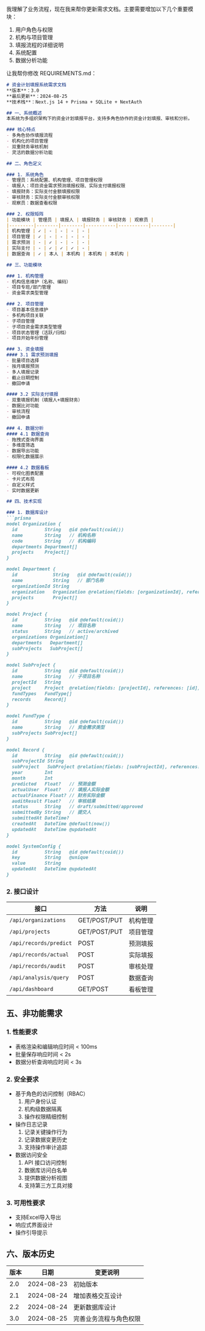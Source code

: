 我理解了业务流程，现在我来帮你更新需求文档。主要需要增加以下几个重要模块：

1. 用户角色与权限
2. 机构与项目管理
3. 填报流程的详细说明
4. 系统配置
5. 数据分析功能

让我帮你修改 REQUIREMENTS.md：

```markdown:form-system/REQUIREMENTS.md
# 资金计划填报系统需求文档
**版本**：3.0  
**最后更新**：2024-08-25  
**技术栈**：Next.js 14 + Prisma + SQLite + NextAuth

## 一、系统概述
本系统为多组织架构下的资金计划填报平台，支持多角色协作的资金计划填报、审核和分析。

### 核心特点
- 多角色协作填报流程
- 机构化的项目管理
- 双重财务审核机制
- 灵活的数据分析功能

## 二、角色定义

### 1. 系统角色
- 管理员：系统配置、机构管理、项目管理权限
- 填报人：项目资金需求预测填报权限、实际支付填报权限
- 填报财务：实际支付金额填报权限
- 审核财务：实际支付金额审核权限
- 观察员：数据查看权限

### 2. 权限矩阵
| 功能模块 | 管理员 | 填报人 | 填报财务 | 审核财务 | 观察员 |
|---------|--------|--------|-----------|-----------|--------|
| 机构管理 | ✓ | - | - | - | - |
| 项目管理 | ✓ | - | - | - | - |
| 需求预测 | - | ✓ | - | - | - |
| 实际支付 | - | ✓ | ✓ | ✓ | - |
| 数据查询 | ✓ | 本人 | 本机构 | 本机构 | 本机构 |

## 三、功能模块

### 1. 机构管理
- 机构信息维护（名称、编码）
- 项目专班/部门管理
- 资金需求类型管理

### 2. 项目管理
- 项目基本信息维护
- 多机构项目关联
- 子项目管理
- 子项目资金需求类型管理
- 项目状态管理（活跃/归档）
- 项目开始年份管理

### 3. 资金填报
#### 3.1 需求预测填报
- 批量项目选择
- 按月填报预测
- 多人填报记录
- 截止日期控制
- 撤回申请

#### 3.2 实际支付填报
- 双重填报机制（填报人+填报财务）
- 数据比对功能
- 审核流程
- 撤回申请

### 4. 数据分析
#### 4.1 数据查询
- 拖拽式查询界面
- 多维度筛选
- 数据导出功能
- 权限化数据展示

#### 4.2 数据看板
- 可视化图表配置
- 卡片式布局
- 自定义样式
- 实时数据更新

## 四、技术实现

### 1. 数据库设计
```prisma
model Organization {
  id          String   @id @default(cuid())
  name        String   // 机构名称
  code        String   // 机构编码
  departments Department[]
  projects    Project[]
}

model Department {
  id             String   @id @default(cuid())
  name           String   // 部门名称
  organizationId String
  organization   Organization @relation(fields: [organizationId], references: [id])
  projects       Project[]
}

model Project {
  id          String   @id @default(cuid())
  name        String   // 项目名称
  status      String   // active/archived
  organizations Organization[]
  departments   Department[]
  subProjects   SubProject[]
}

model SubProject {
  id          String   @id @default(cuid())
  name        String   // 子项目名称
  projectId   String
  project     Project  @relation(fields: [projectId], references: [id])
  fundTypes   FundType[]
  records     Record[]
}

model FundType {
  id          String   @id @default(cuid())
  name        String   // 资金需求类型
  subProjects SubProject[]
}

model Record {
  id          String   @id @default(cuid())
  subProjectId String
  subProject   SubProject @relation(fields: [subProjectId], references: [id])
  year        Int
  month       Int
  predicted   Float?   // 预测金额
  actualUser  Float?   // 填报人实际金额
  actualFinance Float? // 财务实际金额
  auditResult Float?   // 审核结果
  status      String   // draft/submitted/approved
  submittedBy String   // 提交人
  submittedAt DateTime?
  createdAt   DateTime @default(now())
  updatedAt   DateTime @updatedAt
}

model SystemConfig {
  id          String   @id @default(cuid())
  key         String   @unique
  value       String
  updatedAt   DateTime @updatedAt
}
```

### 2. 接口设计
| 接口 | 方法 | 说明 |
|------|------|------|
| `/api/organizations` | GET/POST/PUT | 机构管理 |
| `/api/projects` | GET/POST/PUT | 项目管理 |
| `/api/records/predict` | POST | 预测填报 |
| `/api/records/actual` | POST | 实际填报 |
| `/api/records/audit` | POST | 审核处理 |
| `/api/analysis/query` | POST | 数据查询 |
| `/api/dashboard` | GET/POST | 看板管理 |

## 五、非功能需求

### 1. 性能要求
- 表格渲染和编辑响应时间 < 100ms
- 批量保存响应时间 < 2s
- 数据分析查询响应时间 < 3s

### 2. 安全要求
- 基于角色的访问控制（RBAC）
  1. 用户身份认证
  2. 机构级数据隔离
  3. 操作权限精细控制
- 操作日志记录
  1. 记录关键操作行为
  2. 记录数据变更历史
  3. 支持操作审计追踪
- 数据访问安全
  1. API 接口访问控制
  2. 数据库访问白名单
  3. 提供数据分析视图
  4. 支持第三方工具对接

### 3. 可用性要求
- 支持Excel导入导出
- 响应式界面设计
- 操作引导提示

## 六、版本历史
| 版本 | 日期 | 变更说明 |
|------|------|----------|
| 2.0 | 2024-08-23 | 初始版本 |
| 2.1 | 2024-08-24 | 增加表格交互设计 |
| 2.2 | 2024-08-24 | 更新数据库设计 |
| 3.0 | 2024-08-25 | 完善业务流程与角色权限 |
```

